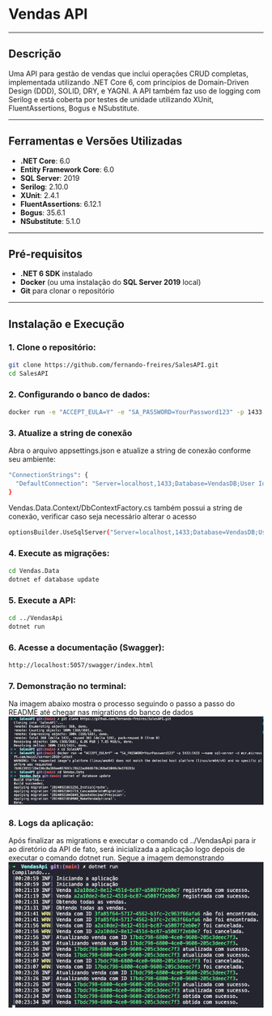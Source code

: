 # Vendas API

---

## Descrição

Uma API para gestão de vendas que inclui operações CRUD completas, implementada utilizando .NET Core 6, com princípios de Domain-Driven Design (DDD), SOLID, DRY, e YAGNI. A API também faz uso de logging com Serilog e está coberta por testes de unidade utilizando XUnit, FluentAssertions, Bogus e NSubstitute.

---

## Ferramentas e Versões Utilizadas

- **.NET Core**: 6.0
- **Entity Framework Core**: 6.0
- **SQL Server**: 2019
- **Serilog**: 2.10.0
- **XUnit**: 2.4.1
- **FluentAssertions**: 6.12.1
- **Bogus**: 35.6.1
- **NSubstitute**: 5.1.0

---

## Pré-requisitos

- **.NET 6 SDK** instalado
- **Docker** (ou uma instalação do **SQL Server 2019** local)
- **Git** para clonar o repositório

---

## Instalação e Execução

### 1. Clone o repositório:

```bash
git clone https://github.com/fernando-freires/SalesAPI.git
cd SalesAPI
```

### 2. Configurando o banco de dados:

```bash
docker run -e "ACCEPT_EULA=Y" -e "SA_PASSWORD=YourPassword123" -p 1433:1433 --name sql-server -d mcr.microsoft.com/mssql/server:2019-latest
```

### 3. Atualize a string de conexão

Abra o arquivo appsettings.json e atualize a string de conexão conforme seu ambiente:

```bash
"ConnectionStrings": {
  "DefaultConnection": "Server=localhost,1433;Database=VendasDB;User Id=sa;Password=YourPassword123;"
}
```

Vendas.Data.Context/DbContextFactory.cs também possui a string de conexão, verificar caso seja necessário alterar o acesso

```bash
optionsBuilder.UseSqlServer("Server=localhost,1433;Database=VendasDB;User Id=sa;Password=YourPassword123;
```

### 4. Execute as migrações:

```bash
cd Vendas.Data
dotnet ef database update
```

### 5. Execute a API:

```bash
cd ../VendasApi
dotnet run
```

### 6. Acesse a documentação (Swagger):

```bash
http://localhost:5057/swagger/index.html
```

### 7. Demonstração no terminal:

Na imagem abaixo mostra o processo seguindo o passo a passo do README até chegar nas migrations do banco de dados
![Minha Imagem](./migration.png)

### 8. Logs da aplicação:

Após finalizar as migrations e executar o comando cd ../VendasApi para ir ao diretório da API de fato, será inicializada a aplicação logo depois de executar o comando dotnet run. Segue a imagem demonstrando
![Minha Imagem](./logs.png)
